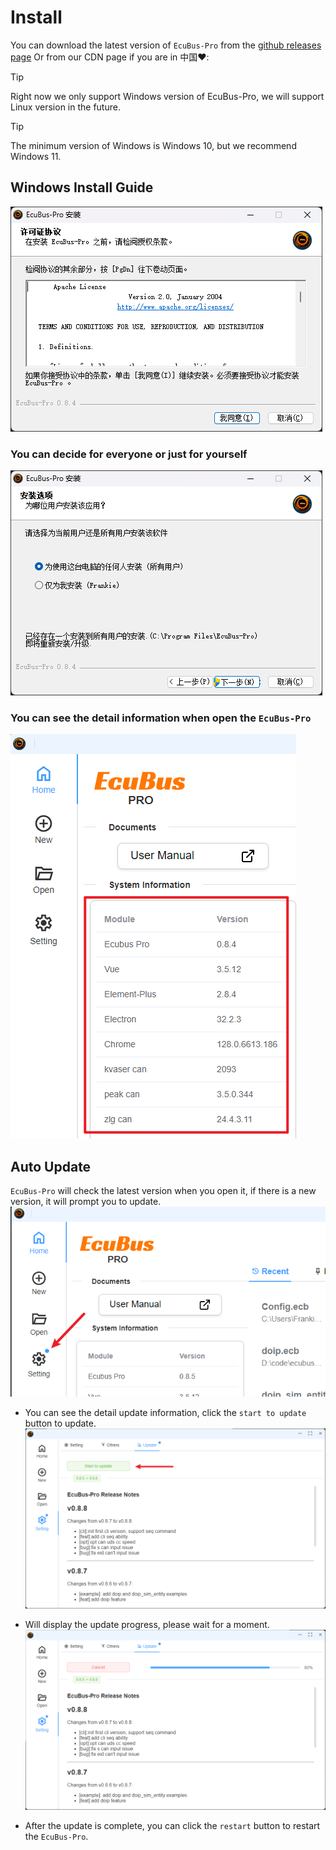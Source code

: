 # Install

You can download the latest version of `EcuBus-Pro` from the [github releases page](https://github.com/ecubus/EcuBus-Pro/releases)
Or from our CDN page if you are in 中国❤️:<CustomComponent/>

> [!TIP]
> Right now we only support Windows version of EcuBus-Pro, we will support Linux version in the future.

> [!TIP]
> The minimum version of Windows is Windows 10, but we recommend Windows 11.

## Windows Install Guide

![alt text](../../media/about/image.png)

### You can decide for everyone or just for yourself

![alt text](../../media/about/image-1.png)

### You can see the detail information when open the `EcuBus-Pro`

![alt text](../../media/about/image-2.png)

## Auto Update

`EcuBus-Pro` will check the latest version when you open it, if there is a new version, it will prompt you to update.
![alt text](../../media/about/update1.png)

- You can see the detail update information, click the `start to update` button to update.
  ![alt text](../../media/about/update2.png)

- Will display the update progress, please wait for a moment.
  ![alt text](../../media/about/update3.png)

- After the update is complete, you can click the `restart` button to restart the `EcuBus-Pro`.

<script setup>
import CustomComponent from './../../component/download.vue'
</script>
